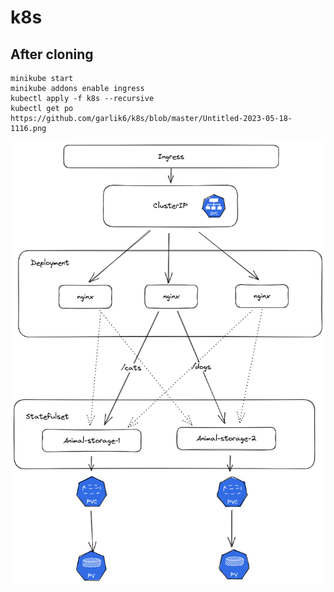 # k8s
## After cloning
```
minikube start
minikube addons enable ingress
kubectl apply -f k8s --recursive
kubectl get po
https://github.com/garlik6/k8s/blob/master/Untitled-2023-05-18-1116.png
```
![alt text](https://github.com/garlik6/k8s/blob/master/Untitled-2023-05-18-1116.png)
